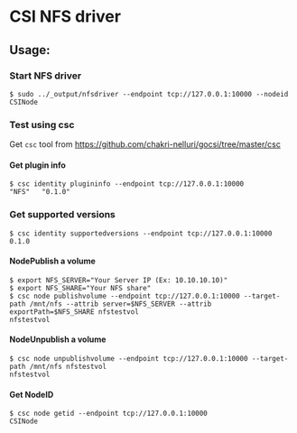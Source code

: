 # CSI NFS driver

## Usage:

### Start NFS driver
```
$ sudo ../_output/nfsdriver --endpoint tcp://127.0.0.1:10000 --nodeid CSINode
```

### Test using csc
Get ```csc``` tool from https://github.com/chakri-nelluri/gocsi/tree/master/csc

#### Get plugin info
```
$ csc identity plugininfo --endpoint tcp://127.0.0.1:10000
"NFS"	"0.1.0"
```

### Get supported versions
```
$ csc identity supportedversions --endpoint tcp://127.0.0.1:10000
0.1.0
```

#### NodePublish a volume
```
$ export NFS_SERVER="Your Server IP (Ex: 10.10.10.10)"
$ export NFS_SHARE="Your NFS share"
$ csc node publishvolume --endpoint tcp://127.0.0.1:10000 --target-path /mnt/nfs --attrib server=$NFS_SERVER --attrib exportPath=$NFS_SHARE nfstestvol
nfstestvol
```

#### NodeUnpublish a volume
```
$ csc node unpublishvolume --endpoint tcp://127.0.0.1:10000 --target-path /mnt/nfs nfstestvol
nfstestvol
```

#### Get NodeID
```
$ csc node getid --endpoint tcp://127.0.0.1:10000
CSINode
```

